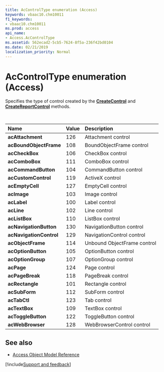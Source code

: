 ```yaml
---
title: AcControlType enumeration (Access)
keywords: vbaac10.chm10011
f1_keywords:
- vbaac10.chm10011
ms.prod: access
api_name:
- Access.AcControlType
ms.assetid: 562ecad2-5cb5-7624-8f5a-236f42bd0104
ms.date: 02/21/2019
localization_priority: Normal
---
```



# AcControlType enumeration (Access)

Specifies the type of control created by the **[CreateControl](Access.Application.CreateControl.md)** and **[CreateReportControl](access.application.createreportcontrol.md)** methods.

<br/>

|Name|Value|Description|
|:-----|:-----|:-----|
|**acAttachment**|126|Attachment control|
|**acBoundObjectFrame**|108|BoundObjectFrame control|
|**acCheckBox**|106|CheckBox control|
|**acComboBox**|111|ComboBox control|
|**acCommandButton**|104|CommandButton control|
|**acCustomControl**|119|ActiveX control|
|**acEmptyCell**|127|EmptyCell control|
|**acImage**|103|Image control|
|**acLabel**|100|Label control|
|**acLine**|102|Line control|
|**acListBox**|110|ListBox control|
|**acNavigationButton**|130|NavigationButton control|
|**acNavigationControl**|129|NavigationControl control|
|**acObjectFrame**|114|Unbound ObjectFrame control|
|**acOptionButton**|105|OptionButton control|
|**acOptionGroup**|107|OptionGroup control|
|**acPage**|124|Page control|
|**acPageBreak**|118|PageBreak control|
|**acRectangle**|101|Rectangle control|
|**acSubForm**|112|SubForm control|
|**acTabCtl**|123|Tab control|
|**acTextBox**|109|TextBox control|
|**acToggleButton**|122|ToggleButton control|
|**acWebBrowser**|128|WebBrowserControl control|

## See also

- [Access Object Model Reference](overview/Access/object-model.md)

[!include[Support and feedback](~/includes/feedback-boilerplate.md)]
